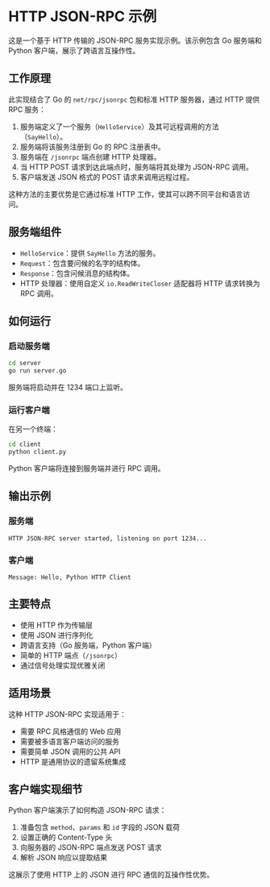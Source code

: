 # HTTP JSON-RPC 示例

这是一个基于 HTTP 传输的 JSON-RPC 服务实现示例。该示例包含 Go 服务端和 Python 客户端，展示了跨语言互操作性。

## 工作原理

此实现结合了 Go 的 `net/rpc/jsonrpc` 包和标准 HTTP 服务器，通过 HTTP 提供 RPC 服务：

1. 服务端定义了一个服务（`HelloService`）及其可远程调用的方法（`SayHello`）。
2. 服务端将该服务注册到 Go 的 RPC 注册表中。
3. 服务端在 `/jsonrpc` 端点创建 HTTP 处理器。
4. 当 HTTP POST 请求到达此端点时，服务端将其处理为 JSON-RPC 调用。
5. 客户端发送 JSON 格式的 POST 请求来调用远程过程。

这种方法的主要优势是它通过标准 HTTP 工作，使其可以跨不同平台和语言访问。

## 服务端组件

- `HelloService`：提供 `SayHello` 方法的服务。
- `Request`：包含要问候的名字的结构体。
- `Response`：包含问候消息的结构体。
- HTTP 处理器：使用自定义 `io.ReadWriteCloser` 适配器将 HTTP 请求转换为 RPC 调用。

## 如何运行

### 启动服务端

```bash
cd server
go run server.go
```

服务端将启动并在 1234 端口上监听。

### 运行客户端

在另一个终端：

```bash
cd client
python client.py
```

Python 客户端将连接到服务端并进行 RPC 调用。

## 输出示例

### 服务端
```
HTTP JSON-RPC server started, listening on port 1234...
```

### 客户端
```
Message: Hello, Python HTTP Client
```

## 主要特点

- 使用 HTTP 作为传输层
- 使用 JSON 进行序列化
- 跨语言支持（Go 服务端，Python 客户端）
- 简单的 HTTP 端点（`/jsonrpc`）
- 通过信号处理实现优雅关闭

## 适用场景

这种 HTTP JSON-RPC 实现适用于：
- 需要 RPC 风格通信的 Web 应用
- 需要被多语言客户端访问的服务
- 需要简单 JSON 调用的公共 API
- HTTP 是通用协议的遗留系统集成

## 客户端实现细节

Python 客户端演示了如何构造 JSON-RPC 请求：
1. 准备包含 `method`、`params` 和 `id` 字段的 JSON 载荷
2. 设置正确的 Content-Type 头
3. 向服务器的 JSON-RPC 端点发送 POST 请求
4. 解析 JSON 响应以提取结果

这展示了使用 HTTP 上的 JSON 进行 RPC 通信的互操作性优势。